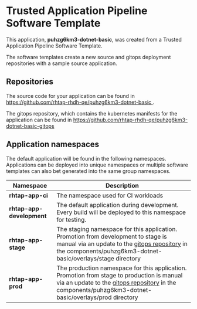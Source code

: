 # Trusted Application Pipeline Software Template

This application, **puhzg6km3-dotnet-basic**, was created from a Trusted Application Pipeline Software Template.

The software templates create a new source and gitops deployment repositories with a sample source application. 

## Repositories

The source code for your application can be found in [https://github.com/rhtap-rhdh-qe/puhzg6km3-dotnet-basic ](https://github.com/rhtap-rhdh-qe/puhzg6km3-dotnet-basic ).
 
The gitops repository, which contains the kubernetes manifests for the application can be found in 
[https://github.com/rhtap-rhdh-qe/puhzg6km3-dotnet-basic-gitops ](https://github.com/rhtap-rhdh-qe/puhzg6km3-dotnet-basic-gitops ) 

## Application namespaces 

The default application will be found in the following namespaces. Applications can be deployed into unique namespaces or multiple software templates can also bet generated into the same group namespaces.  

|  Namespace   |  Description   |  
| -------- | -------- |
| **rhtap-app-ci** | The namespace used for CI workloads |
| **rhtap-app-development** | The default application during development. Every build will be deployed to this namespace for testing. |
| **rhtap-app-stage** | The staging namespace for this application. Promotion from development to stage is manual via an update to the [gitops repository](https://github.com/rhtap-rhdh-qe/puhzg6km3-dotnet-basic-gitops ) in the components/puhzg6km3-dotnet-basic/overlays/stage directory |
| **rhtap-app-prod** | The production namespace for this application. Promotion from stage to production is manual via an update to the [gitops repository](https://github.com/rhtap-rhdh-qe/puhzg6km3-dotnet-basic-gitops ) in the components/puhzg6km3-dotnet-basic/overlays/prod directory |